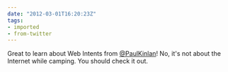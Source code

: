 ```yaml
---
date: "2012-03-01T16:20:23Z"
tags:
- imported
- from-twitter
---
```

Great to learn about Web Intents from [@PaulKinlan](/twitter/#/PaulKinlan)! No, it's not about the Internet while camping. You should check it out.
